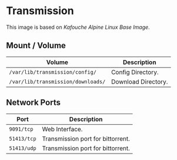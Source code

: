 # Transmission

This image is based on *Kafouche Alpine Linux Base Image*.

## Mount / Volume

| Volume                             | Description         |
|------------------------------------|---------------------|
| `/var/lib/transmission/config/`    | Config Directory.   |
| `/var/lib/transmission/downloads/` | Download Directory. |

## Network Ports

| Port        | Description                       |
|-------------|-----------------------------------|
| `9091/tcp`  | Web Interface.                    |
| `51413/tcp` | Transmission port for bittorrent. |
| `51413/udp` | Transmission port for bittorrent. |

